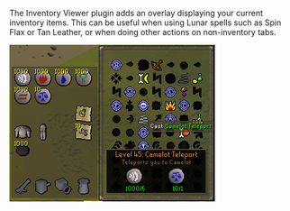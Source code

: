 The Inventory Viewer plugin adds an overlay displaying your current inventory items. This can be useful when using Lunar spells such as Spin Flax or Tan Leather, or when doing other actions on non-inventory tabs.

![inventory viewer example](img/inventory-viewer/inventory_viewer_display.png)

